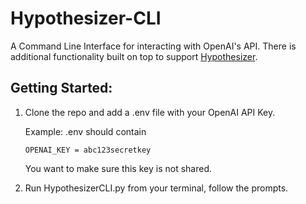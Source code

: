 # Hypothesizer-CLI
A Command Line Interface for interacting with OpenAI's API. There is additional functionality built on top to support [Hypothesizer](https://github.com/Alaboudi1/Hypothesizer-Debugger).

## Getting Started:

1.  Clone the repo and add a .env file with your OpenAI API Key.

    Example:
    .env should contain
    ```
    OPENAI_KEY = abc123secretkey
    ```

    You want to make sure this key is not shared.

2. Run HypothesizerCLI.py from your terminal, follow the prompts.
